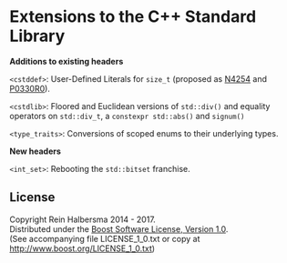 Extensions to the C++ Standard Library
======================================

**Additions to existing headers**

`<cstddef>`: User-Defined Literals for `size_t` (proposed as [N4254](http://www.open-std.org/jtc1/sc22/wg21/docs/papers/2014/n4254.html) and [P0330R0](http://www.open-std.org/jtc1/sc22/wg21/docs/papers/2016/p0330r0.pdf)).

`<cstdlib>`: Floored and Euclidean versions of `std::div()` and equality operators on `std::div_t`, a `constexpr std::abs()` and `signum()`

`<type_traits>`: Conversions of scoped enums to their underlying types.

**New headers**

`<int_set>`: Rebooting the `std::bitset` franchise.

License
-------

Copyright Rein Halbersma 2014 - 2017.   
Distributed under the [Boost Software License, Version 1.0](http://www.boost.org/users/license.html).   
(See accompanying file LICENSE_1_0.txt or copy at http://www.boost.org/LICENSE_1_0.txt)
